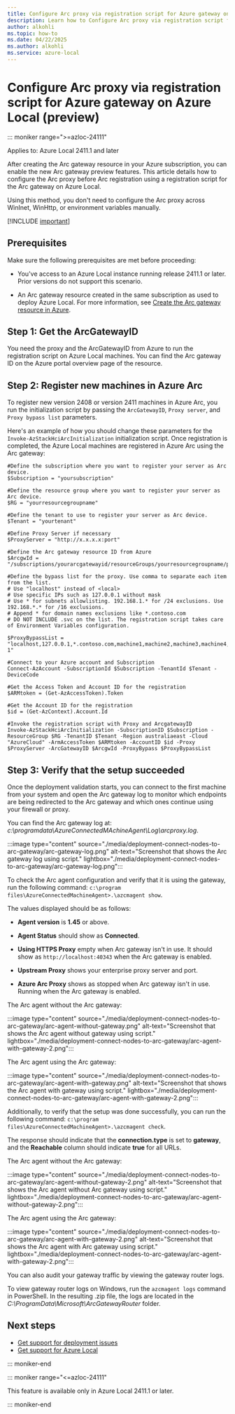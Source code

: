 ```yaml
--- 
title: Configure Arc proxy via registration script for Azure gateway on Azure Local, version 2408 (preview)
description: Learn how to Configure Arc proxy via registration script for Azure gateway on Azure Local, version 2408 (preview). 
author: alkohli
ms.topic: how-to
ms.date: 04/22/2025
ms.author: alkohli
ms.service: azure-local
---
```


# Configure Arc proxy via registration script for Azure gateway on Azure Local (preview)

::: moniker range=">=azloc-24111"

Applies to: Azure Local 2411.1 and later

After creating the Arc gateway resource in your Azure subscription, you can enable the new Arc gateway preview features. This article details how to configure the Arc proxy before Arc registration using a registration script for the Arc gateway on Azure Local.

Using this method, you don't need to configure the Arc proxy across WinInet, WinHttp, or environment variables manually.

[!INCLUDE [important](../includes/hci-preview.md)]

## Prerequisites

Make sure the following prerequisites are met before proceeding:

- You've access to an Azure Local instance running release 2411.1 or later. Prior versions do not support this scenario.

- An Arc gateway resource created in the same subscription as used to deploy Azure Local. For more information, see [Create the Arc gateway resource in Azure](deployment-azure-arc-gateway-overview.md#create-the-arc-gateway-resource-in-azure).

## Step 1: Get the ArcGatewayID  

You need the proxy and the ArcGatewayID from Azure to run the registration script on Azure Local machines. You can find the Arc gateway ID on the Azure portal overview page of the resource.

## Step 2: Register new machines in Azure Arc

To register new version 2408 or version 2411 machines in Azure Arc, you run
the initialization script by passing the `ArcGatewayID`, `Proxy server`, and `Proxy bypass list` parameters.

Here's an example of how you should change these parameters for the `Invoke-AzStackHciArcInitialization` initialization script. Once registration is completed, the Azure Local machines are registered in Azure Arc using the Arc gateway:

```azurecli
#Define the subscription where you want to register your server as Arc device.
$Subscription = "yoursubscription" 

#Define the resource group where you want to register your server as Arc device.
$RG = "yourresourcegroupname" 

#Define the tenant to use to register your server as Arc device. 
$Tenant = "yourtenant" 

#Define Proxy Server if necessary 
$ProxyServer = "http://x.x.x.x:port" 

#Define the Arc gateway resource ID from Azure 
$ArcgwId = "/subscriptions/yourarcgatewayid/resourceGroups/yourresourcegroupname/providers/Microsoft.HybridCompute/gateways/yourarcgatewayname" 

#Define the bypass list for the proxy. Use comma to separate each item from the list.  
# Use "localhost" instead of <local> 
# Use specific IPs such as 127.0.0.1 without mask 
# Use * for subnets allowlisting. 192.168.1.* for /24 exclusions. Use 192.168.*.* for /16 exclusions. 
# Append * for domain names exclusions like *.contoso.com 
# DO NOT INCLUDE .svc on the list. The registration script takes care of Environment Variables configuration. 

$ProxyBypassList = "localhost,127.0.0.1,*.contoso.com,machine1,machine2,machine3,machine4,machine5,192.168.*.*,AzureLocal-1" 

#Connect to your Azure account and Subscription 
Connect-AzAccount -SubscriptionId $Subscription -TenantId $Tenant -DeviceCode 

#Get the Access Token and Account ID for the registration 
$ARMtoken = (Get-AzAccessToken).Token 

#Get the Account ID for the registration 
$id = (Get-AzContext).Account.Id 

#Invoke the registration script with Proxy and ArcgatewayID 
Invoke-AzStackHciArcInitialization -SubscriptionID $Subscription -ResourceGroup $RG -TenantID $Tenant -Region australiaeast -Cloud "AzureCloud" -ArmAccessToken $ARMtoken -AccountID $id -Proxy $ProxyServer -ArcGatewayID $ArcgwId -ProxyBypass $ProxyBypassList 
```

## Step 3: Verify that the setup succeeded

Once the deployment validation starts, you can connect to the first machine from your system and open the Arc gateway log to monitor which endpoints are being redirected to the Arc gateway and which ones continue using your firewall or proxy.

You can find the Arc gateway log at: *c:\programdata\AzureConnectedMAchineAgent\Log\arcproxy.log*.

:::image type="content" source="./media/deployment-connect-nodes-to-arc-gateway/arc-gateway-log.png" alt-text="Screenshot that shows the Arc gateway log using script." lightbox="./media/deployment-connect-nodes-to-arc-gateway/arc-gateway-log.png":::

To check the Arc agent configuration and verify that it is using the gateway, run the following command: `c:\program files\AzureConnectedMachineAgent>.\azcmagent show`.

The values displayed should be as follows:

- **Agent version** is **1.45** or above.

- **Agent Status** should show as **Connected**.

- **Using HTTPS Proxy**  empty when Arc gateway isn't in use. It should show as `http://localhost:40343` when the Arc gateway is enabled.

- **Upstream Proxy** shows your enterprise proxy server and port.

- **Azure Arc Proxy** shows as stopped when Arc gateway isn't in use. Running when the Arc gateway is enabled.

The Arc agent without the Arc gateway:

:::image type="content" source="./media/deployment-connect-nodes-to-arc-gateway/arc-agent-without-gateway.png" alt-text="Screenshot that shows the Arc agent without gateway using script." lightbox="./media/deployment-connect-nodes-to-arc-gateway/arc-agent-with-gateway-2.png":::

The Arc agent using the Arc gateway:

:::image type="content" source="./media/deployment-connect-nodes-to-arc-gateway/arc-agent-with-gateway.png" alt-text="Screenshot that shows the Arc agent with gateway using script." lightbox="./media/deployment-connect-nodes-to-arc-gateway/arc-agent-with-gateway-2.png":::

Additionally, to verify that the setup was done successfully, you can run the following command: `c:\program files\AzureConnectedMachineAgent>.\azcmagent check`.

The response should indicate that the **connection.type** is set to **gateway**, and the **Reachable** column should indicate **true** for all URLs.

The Arc agent without the Arc gateway:

:::image type="content" source="./media/deployment-connect-nodes-to-arc-gateway/arc-agent-without-gateway-2.png" alt-text="Screenshot that shows the Arc agent without Arc gateway using script." lightbox="./media/deployment-connect-nodes-to-arc-gateway/arc-agent-without-gateway-2.png":::

The Arc agent using the Arc gateway:

:::image type="content" source="./media/deployment-connect-nodes-to-arc-gateway/arc-agent-with-gateway-2.png" alt-text="Screenshot that shows the Arc agent with Arc gateway using script." lightbox="./media/deployment-connect-nodes-to-arc-gateway/arc-agent-with-gateway-2.png":::

You can also audit your gateway traffic by viewing the gateway router logs.  

To view gateway router logs on Windows, run the `azcmagent logs` command in PowerShell. In the resulting .zip file, the logs are located in the *C:\ProgramData\Microsoft\ArcGatewayRouter* folder.

## Next steps

- [Get support for deployment issues](../manage/get-support-for-deployment-issues.md)
- [Get support for Azure Local](../manage/get-support.md)

::: moniker-end

::: moniker range="<=azloc-24111"

This feature is available only in Azure Local 2411.1 or later.

::: moniker-end
